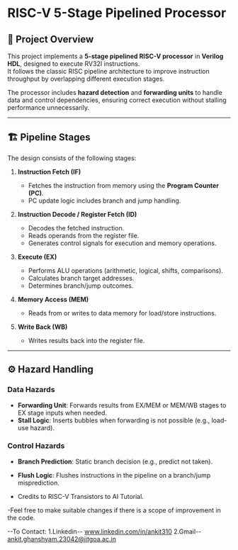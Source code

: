 # RISC-V 5-Stage Pipelined Processor

## 📜 Project Overview
This project implements a **5-stage pipelined RISC-V processor** in **Verilog HDL**, designed to execute RV32I instructions.  
It follows the classic RISC pipeline architecture to improve instruction throughput by overlapping different execution stages.  

The processor includes **hazard detection** and **forwarding units** to handle data and control dependencies, ensuring correct execution without stalling performance unnecessarily.

---

## 🏗 Pipeline Stages
The design consists of the following stages:

1. **Instruction Fetch (IF)**  
   - Fetches the instruction from memory using the **Program Counter (PC)**.  
   - PC update logic includes branch and jump handling.  

2. **Instruction Decode / Register Fetch (ID)**  
   - Decodes the fetched instruction.  
   - Reads operands from the register file.  
   - Generates control signals for execution and memory operations.  

3. **Execute (EX)**  
   - Performs ALU operations (arithmetic, logical, shifts, comparisons).  
   - Calculates branch target addresses.  
   - Determines branch/jump outcomes.  

4. **Memory Access (MEM)**  
   - Reads from or writes to data memory for load/store instructions.  

5. **Write Back (WB)**  
   - Writes results back into the register file.  

---

## ⚙️ Hazard Handling

### **Data Hazards**
- **Forwarding Unit**: Forwards results from EX/MEM or MEM/WB stages to EX stage inputs when needed.  
- **Stall Logic**: Inserts bubbles when forwarding is not possible (e.g., load-use hazard).

### **Control Hazards**
- **Branch Prediction**: Static branch decision (e.g., predict not taken).  
- **Flush Logic**: Flushes instructions in the pipeline on a branch/jump misprediction.

- Credits to RISC-V Transistors to AI Tutorial.

-Feel free to make suitable changes if there is a scope of improvement in the code.

--To Contact:
1.Linkedin-- www.linkedin.com/in/ankit310
2.Gmail-- ankit.ghanshyam.23042@iitgoa.ac.in
